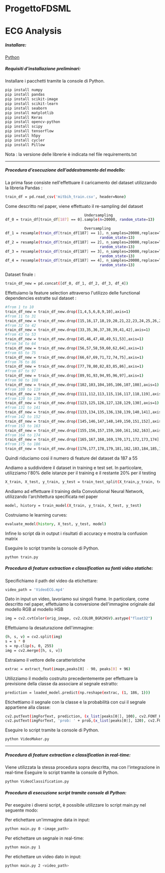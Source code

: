 # ProgettoFDSML

# ECG Analysis

##### Installare:
[Python](https://www.python.org/downloads/)

##### Requisiti d'installazione preliminari:
Installare i pacchetti tramite la console di Python.
```bash
pip install numpy
pip install pandas
pip install scikit-image
pip install scikit-learn
pip install seaborn
pip install matplotlib
pip install Keras
pip install opencv-python
pip install scipy
pip install tensorflow
pip install h5py
pip install cycler
pip install Pillow
```
Nota : la versione delle librerie è indicata nel file requirements.txt

---
##### Procedura d'esecuzione dell'addestramento del modello: 
La prima fase consiste nell'effettuare il caricamento del dataset utilizzando la libreria Pandas : 
```bash
train_df = pd.read_csv('mitbih_train.csv', header=None)
```

Come descritto nel paper, viene effettuato il re-sampling del dataset
```bash
                                    Undersampling
df_0 = train_df[train_df[187] == 0].sample(n=20000, random_state=13)

                                    Oversampling
df_1 = resample(train_df[train_df[187] == 1], n_samples=20000,replace=True,
                                           random_state=13)
df_2 = resample(train_df[train_df[187] == 2], n_samples=20000,replace=True,
                                           random_state=13)
df_3 = resample(train_df[train_df[187] == 3], n_samples=20000,replace=True,
                                           random_state=13)
df_4 = resample(train_df[train_df[187] == 4], n_samples=20000,replace=True,
                                           random_state=13)
```
Dataset finale : 
```bash
train_df_new = pd.concat([df_0, df_1, df_2, df_3, df_4])
```
Effettuiamo la feature selection attraverso l'utilizzo delle functional dependencies estratte sul dataset : 
```bash
#from 1 to 10
train_df_new = train_df_new.drop([1,4,5,6,8,9,10],axis=1)
#from 11 to 31
train_df_new = train_df_new.drop([15,16,17,18,19,20,21,22,23,24,25,26,27,28,29,30,31],axis=1)
#from 32 to 42
train_df_new = train_df_new.drop([33,35,36,37,38,39,41,42],axis=1)
#from 43 to 53
train_df_new = train_df_new.drop([45,46,47,48,49,51,53],axis=1)
#from 54 to 64
train_df_new = train_df_new.drop([56,57,58,59,60,62,64],axis=1)
#from 65 to 75
train_df_new = train_df_new.drop([66,67,69,71,72,74,75],axis=1)
#from 76 to 86
train_df_new = train_df_new.drop([77,78,80,82,83,85,86],axis=1)
#from 87 to 97
train_df_new = train_df_new.drop([89,91,93,94,95,96,97],axis=1)
#from 98 to 108
train_df_new = train_df_new.drop([102,103,104,105,106,107,108],axis=1)
#from 109 to 119
train_df_new = train_df_new.drop([111,112,113,115,116,117,118,119],axis=1)
#from 120 to 130
train_df_new = train_df_new.drop([123,125,126,127,128,129,130],axis=1)
#from 131 to 141
train_df_new = train_df_new.drop([133,134,135,136,138,139,140,141],axis=1)
#from 142 to 152
train_df_new = train_df_new.drop([145,146,147,148,149,150,151,152],axis=1)
#from 153 to 163
train_df_new = train_df_new.drop([155,156,157,159,160,161,162,163],axis=1)
#from 164 to 174
train_df_new = train_df_new.drop([165,167,168,169,170,171,172,173,174],axis=1)
#from 175 to 186
train_df_new = train_df_new.drop([176,177,178,179,181,182,183,184,185,186],axis=1)
```
Quindi riduciamo così il numero di feature del dataset da 187 a 55

Andiamo a suddividere il dataset in training e test set. In particolare, utilizziamo l'80% delle istanze per il training e il restante 20% per il testing
```bash
X_train, X_test, y_train, y_test = train_test_split(X_train,y_train, test_size = 0.2, random_state = 42)
```
Andiamo ad effettuare il training della Convolutional Neural Network, utilizzando l'architettura specificata nel paper
```bash
model, history = train_model(X_train, y_train, X_test, y_test)
```
Costruiamo le learning curves: 
```bash
evaluate_model(history, X_test, y_test, model)
```
Infine lo script dà in output i risultati di accuracy e mostra la confusion matrix

Eseguire lo script tramite la console di Python.
```bash
python train.py
```
##### Procedura di feature extraction e classification su fonti video statiche: 
Specifichiamo il path del video da etichettare:
```bash
video_path = 'VideoECG.mp4'
```
Dato in input un video, lavoriamo sui singoli frame. In particolare, come descritto nel paper, effettuiamo la conversione dell'immagine originale dal modello RGB al modello HSB
```bash
img = cv2.cvtColor(orig_image, cv2.COLOR_BGR2HSV).astype("float32")
```
Effettuiamo la desaturazione dell'immagine: 
```bash
(h, s, v) = cv2.split(img)
s = s * 0
s = np.clip(s, 0, 255)
img = cv2.merge([h, s, v])
```
Estraiamo il vettore delle caratteristiche 
```bash
extrac = extract_feat(image,peaks[0] - 90, peaks[0] + 96)
```
Utilizziamo il modello costruito precedentemente per effettuare la previsione della classe da associare al segnale estratto: 
```bash
prediction = loaded_model.predict(np.reshape(extrac, (1, 186, 1)))
```
Etichettiamo il segnale con la classe e la probabilità con cui il segnale appartiene alla classe:
```bash
cv2.putText(imgForText, prediction, (x_list[peaks[0]], 100), cv2.FONT_HERSHEY_SIMPLEX, 0.7, 0)
cv2.putText(imgForText, 'prob: ' + prob,(x_list[peaks[0]], 120), cv2.FONT_HERSHEY_SIMPLEX, 0.4,0)
```
Eseguire lo script tramite la console di Python.
```bash
python VideoMaker.py
```
---
##### Procedura di feature extraction e classification in real-time:
Viene utilizzata la stessa procedura sopra descritta, ma con l'integrazione in real-time
Eseguire lo script tramite la console di Python.
```bash
python VideoClassification.py
```
##### Procedura di esecuzione script tramite console di Python:
Per eseguire i diversi script, è possibile utilizzare lo script main.py nel seguente modo:

Per etichettare un'immagine data in input:
```bash
python main.py 0 <image_path>
```

Per etichettare un segnale in real-time:
```bash
python main.py 1
```

Per etichettare un video dato in input:
```bash
python main.py 2 <video_path>
```
